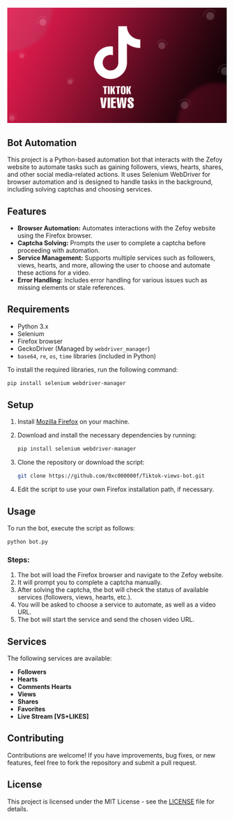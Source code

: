 ![Tiktok-views-bot](images/banner.png)

## Bot Automation

This project is a Python-based automation bot that interacts with the Zefoy website to automate tasks such as gaining followers, views, hearts, shares, and other social media-related actions. It uses Selenium WebDriver for browser automation and is designed to handle tasks in the background, including solving captchas and choosing services.

## Features

- **Browser Automation:** Automates interactions with the Zefoy website using the Firefox browser.
- **Captcha Solving:** Prompts the user to complete a captcha before proceeding with automation.
- **Service Management:** Supports multiple services such as followers, views, hearts, and more, allowing the user to choose and automate these actions for a video.
- **Error Handling:** Includes error handling for various issues such as missing elements or stale references.

## Requirements

- Python 3.x
- Selenium
- Firefox browser
- GeckoDriver (Managed by `webdriver_manager`)
- `base64`, `re`, `os`, `time` libraries (included in Python)

To install the required libraries, run the following command:

```bash
pip install selenium webdriver-manager
```

## Setup

1. Install [Mozilla Firefox](https://www.mozilla.org/en-US/firefox/new/) on your machine.
2. Download and install the necessary dependencies by running:
   ```bash
   pip install selenium webdriver-manager
   ```

3. Clone the repository or download the script:
   ```bash
   git clone https://github.com/0xc000000f/Tiktok-views-bot.git
   ```

4. Edit the script to use your own Firefox installation path, if necessary.

## Usage

To run the bot, execute the script as follows:

```bash
python bot.py
```

### Steps:

1. The bot will load the Firefox browser and navigate to the Zefoy website.
2. It will prompt you to complete a captcha manually.
3. After solving the captcha, the bot will check the status of available services (followers, views, hearts, etc.).
4. You will be asked to choose a service to automate, as well as a video URL.
5. The bot will start the service and send the chosen video URL.

## Services

The following services are available:

- **Followers**
- **Hearts**
- **Comments Hearts**
- **Views**
- **Shares**
- **Favorites**
- **Live Stream [VS+LIKES]**

## Contributing

Contributions are welcome! If you have improvements, bug fixes, or new features, feel free to fork the repository and submit a pull request.

## License

This project is licensed under the MIT License - see the [LICENSE](LICENSE) file for details.
